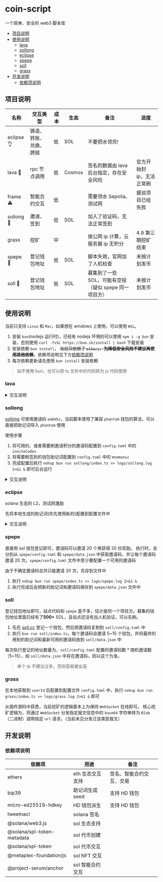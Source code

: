 <!-- omit in toc -->
# coin-script

一个简单、安全的 web3 脚本库

- [项目说明](#项目说明)
- [使用说明](#使用说明)
  - [lava](#lava)
  - [sollong](#sollong)
  - [eclipse](#eclipse)
  - [spepe](#spepe)
  - [soll](#soll)
  - [grass](#grass)
- [开发说明](#开发说明)
  - [依赖项说明](#依赖项说明)

## 项目说明

| 名称 | 交互类型 | 成本 | 生态 | 备注 | 进度 |
| -- | -- | -- | -- | -- | -- |
| eclipse :ok_hand: | 铸造、转账、兑换、跨链 | 低 | SOL | 不要把水领完!| |
| lava :hear_no_evil: | rpc 节点调用 | 低 | Cosmos | 签名的数据由 lava 后台指定，存在安全风险 | 官方开始封 ip，无法正常刷 |
| frame :warning: | 智能合约交互 | 低 | | 需要领水 Sepolia、测试网 | 据说项目已经失败 |
| sollong :hear_no_evil: | 邀请、签到 | 低 | SOL | 加入了验证码，无法正常签到 | |
| grass | 挖矿 | 中 | | 按公网 ip 计算，云服务器 ip 无积分 | 4.9 第三期挖矿结束 |
| spepe :poop: | 登记钱包地址 | 低 | SOL | 脚本失效，官网加了人机检查 | 未按计划发币 |
| soll :poop: | 登记钱包地址 | 低 | SOL | 募集到了一些 SOL，可能有空投（疑似 spepe 同一项目方）| 未按计划发币 |

## 使用说明

当前只支持 `Linux` 和 `Mac`，如果想在 windows 上使用，可以使用 `WSL`。

1. 安装 `bun`(nodejs 运行时)，已经有 nodejs 环境的可以使用 `npm i -g bun` 安装，否则使用 `curl -fsSL https://bun.sh/install | bash` 下载安装
2. 安装依赖 `bun install`， ~~当前只依赖了 `ethers`，**为降低安全风险不建议再使用其他依赖**~~，依赖项说明见下方[依赖项说明](#依赖项说明)
3. 每次依赖更新请先使用 `bun install` 安装依赖

> 如不使用 bun，也可以把 ts 文件中的代码转为 js 代码使用

### lava

<details>
<summary>交互说明</summary>

<!-- omit in toc -->
#### 批量注册

获取 lava rpc id 可以使用 `bun run lava/util.ts` 脚本获得，建议在本地生成，再更新到配置文件中，这里的助记词一定要记录好，否则找不回钱包

```ts
function main() {
    // 生成 rpc id，日志中的助记词需要记录下来，仅用于生成 rpc id
    generateRPCs(10);
}
```

<!-- omit in toc -->
#### 查询积分

使用 `bun run lava/util.ts` 查询积分，按需使用助记词或私钥查询，**因为登录需要钱包签名，所以需要用到助记词或私钥。**

```ts
function main() {
    // 通过助记词查询积分信息，比上面的方法多调一个接口
    queryMeByMnemonic('word1 word2 word3 ...', 10);


    // 通过私钥查询积分信息，比上面的方法多调一个接口
    // queryMeByKeys(['0x...', '0x...']);
}
```

<!-- omit in toc -->
#### 刷积分

lava net 的积分是通过调用 rpc 节点获得，使用 `lava/rpc.ts` 脚本，单个 rpc 节点会串行调用，脚本中分别会通过查询`钱包资产`和`代币资产`来刷积分

1. 在 [lava](https://points.lavanet.xyz/) 获取 rpc 节点
2. 将获取到的 rpc 节点配置到 `config.toml` 中
3. 使用 `nohup bun run lava/rpc.ts >> logs/lava.log 2>&1 &` 后台运行，如果是在服务器上运行，请在断开远程连接后再登录确定进程是否正常

<!-- omit in toc -->
#### 注意事项

- 登录环节中会用到私钥进行签名，签名的内容由 lava 后台返回，存在安全风险！**避免使用存在大额资金的钱包登录**

</details>

### sollong

[sollong](https://app.sollong.xyz/) 可使用邀请码 `ea6m5z`，当前脚本使用了兼容 `phantom` 钱包的算法，可以直接把助记词导入 `phantom` 使用

使用步骤

1. 将可用的、或者需要刷邀请积分的邀请码配置到 `config.toml` 中的 `inviteCodes`
2. 将需要刷签到的钱包助记词配置到 `config.toml` 中的 `mnemonic`
3. 完成配置后执行 `nohup bun run sollong/index.ts >> logs/sollong.log 2>&1 &` 即可后台运行

<details><summary>交互说明</summary>

<!-- omit in toc -->
#### 每日签到

本地生成助记词（最好是新的，避免安全风险）后配置到 `config.toml` 中，配置通过助记词派生的钱包数量 `wallet.count` 即需要刷的钱包数量。


<!-- omit in toc -->
#### 刷邀请积分

只刷邀请积分**可以不用提供助记词、私钥**

把生成的邀请码，添加到配置文件 `config.toml` 中即可，会跟上面的签到一起执行

<!-- omit in toc -->
#### 邀请码邀请的帐号刷积分

邀请码邀请的帐号每天都签到，一个邀请码会对应一个 HD 钱包助记词存储到 `sollong/data.json` 文件中


<!-- omit in toc -->
#### 批量查询积分与 SOL 资产

执行 `bun run sollong/util.ts` 即可

</details>

### eclipse

solana 生态的 L2，测试网激励

先将本地生成的助记词(优先使用新的)配置到配置文件中
<details><summary>交互说明</summary>

跨链和铸造代币的交互需要的 SOL 相对多一些，如果没有 sepolia 的水，可以不用挂这两个交互任务

<!-- omit in toc -->
#### 跨链交互

从 sepolia 跨链到 eclipse testnet，需要从 sepolia 领水，很多水龙头都限制了只给主网有 ETH 资产的地址

执行脚本 `nohup bun run eclipse/bridge.ts >> logs/eclipse-bridge.log 2>&1 &`

<!-- omit in toc -->
#### 代币交互

- 创建代币
- 铸造代币
- 发送代币

执行脚本 `nohup bun run eclipse/token.ts >> logs/eclipse-token.log 2>&1 &`

<!-- omit in toc -->
#### invariant 交互 (官方)

- 领 sol 水 (最好先注释掉其他两个，先把 sol 的领了)
- 领 USDC, BTC, ETH 水
- swap

`nohup bun run eclipse/invariant.ts >> logs/eclipse-invariant.log 2>&1 &`

</details>

### spepe

直接用 sol 钱包登记即可，邀请码可以邀请 20 个再获得 20 份奖励。
执行时，会分别从 `spepe/config.toml` 和 `spepe/data.json` 中获取邀请码，并让每个邀请码邀请 20 次。`spepe/config.toml` 文件中至少要配置一个可用的邀请码

由于不确定邀请码总共只能邀请 20 次，先存到文件中

1. 执行 `nohup bun run spepe/index.ts >> logs/spepe.log 2>&1 &`
2. 执行完成后会把新的助记词和邀请码保存到 `spepe/data.json` 文件中

### soll

登记钱包地址即可，站点代码和 `spepe` 差不多，估计是同一个项目方。募集的钱包地址里面已经有了**500+** SOL，且站点还没有加人机验证，可以先刷。

1. 先在 [soll.cc](https://soll.cc) 登记一个钱包，然后把邀请码复制到 `soll/config.toml` 中
2. 执行 `bun run soll/index.ts`，每个邀请码会邀请 5~15 个钱包，并将最终的用到的助记词和最新可用的邀请码放到 `soll/data.json` 中

每次执行登记的地址数量为，`soll/config.toml` 配置的邀请码数 * 随机邀请数（5~15），如 `soll/data.json` 中存在邀请码，则以这个为准。

> 单个 ip 不建议过多，否则容易被女巫

### grass

在本地获取到 `userId` 后配置到配置文件 `config.toml` 中，执行 `nohup bun run grass/index.ts >> logs/grass.log 2>&1 &` 即可

从插件源码中获悉，当前挖矿的逻辑基本上为保持 `WebSocket` 在线即可。
核心挖矿逻辑为，将通过 `WebSocket` 分发指定报文信息中的 `base64` 字符串转为 `Blob`（二进制）调用指定 `url` 请求。（当前未见分发过该类型报文）




## 开发说明


### 依赖项说明

| 依赖项 | 用途 | 备注 |
| -- | -- | -- |
| ethers | eth 生态交互支持 | 签名、智能合约交互、交易 |
| bip39 | 助记词生成 seed | 支持 HD 钱包 |
| micro-ed25519-hdkey | HD 钱包派生 | 支持 HD 钱包 |
| tweetnacl | solana 签名 | |
| @solana/web3.js | sol 生态支持 |  |
| @solana/spl-token-metadata | sol 代币创建 | |
| @solana/spl-token | sol 代币交互 | |
| @metaplex-foundation/js | sol NFT 交互 | |
| @project-serum/anchor | sol 智能合约交互 | |




